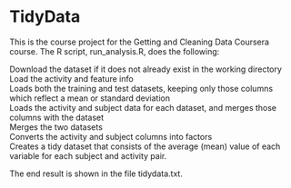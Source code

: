 # TidyData

This is the course project for the Getting and Cleaning Data Coursera course. The R script, run_analysis.R, does the following:

Download the dataset if it does not already exist in the working directory <br/>
Load the activity and feature info <br/>
Loads both the training and test datasets, keeping only those columns which reflect a mean or standard deviation <br/>
Loads the activity and subject data for each dataset, and merges those columns with the dataset <br/>
Merges the two datasets <br/>
Converts the activity and subject columns into factors <br/>
Creates a tidy dataset that consists of the average (mean) value of each variable for each subject and activity pair.

The end result is shown in the file tidydata.txt.
